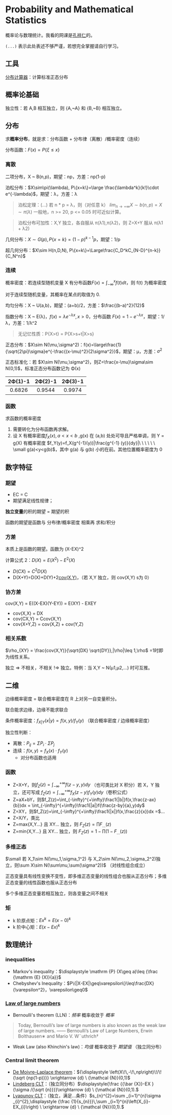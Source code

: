# Probability and Mathematical Statistics
概率论与数理统计。我看的网课是[孔祥仁](https://space.bilibili.com/453967238)的。

`(...)` 表示此处表述不够严谨，若想完全掌握请自行学习。
## 工具
[分布计算器](https://www.statskingdom.com/zh-Hans/2distributions-zhhans.html)：计算标准正态分布
## 概率论基础
独立性：若 A,B 相互独立，则 {A,~A} 和 {B,~B} 相互独立。
## 分布
求**概率分布**，就是求：分布函数 + 分布律（离散）/概率密度（连续）

分布函数：<span v-pre>$F(x)=P\{\xi\leq x\}$</span>
### 离散
二项分布，X ~ B(n,p)，期望：np，方差：np(1-p)

泊松分布：<span v-pre>$X\sim\pi(\lambda), P\{x=k\}=\large \frac{\lambda^k}{k!}\cdot e^{-\lambda}$</span>，期望：λ，方差：λ

> 泊松定理：(...) 若 n * p = λ，则（对任意 k） <span v-pre>$lim_{n\to+\infty}X\sim b(n,p)=X\sim\pi(\lambda)$</span> 一般地，n >= 20, p <= 0.05 时可近似计算。

> 泊松分布可加性：X,Y 独立，各自服从 π(λ1),π(λ2)，则 Z=X+Y 服从 π(λ1 + λ2)

几何分布：<span v-pre>$X\sim G(p), P\{x=k\}=(1-p)^{k-1}p$</span>，期望：1/p

超几何分布：<span v-pre>$X\sim H(n,D,N), P\{x=k\}=\Large\frac{C_D^kC_{N-D}^{n-k}}{C_N^n}$</span>

### 连续
概率密度：若连续型随机变量 X 有分布函数<span v-pre>$F(x)=\int_{-\infty}^xf(t)dt$</span>，则 f(t) 为概率密度

对于连续型随机变量，其概率在某点的取值为 0.

均匀分布：X ~ U(a,b)，期望：(a+b)/2，方差：<span v-pre>$\frac{(b-a)^2}{12}$</span>

指数分布：X ~ E(λ)，<span v-pre>$f(x)=\lambda e^{-\lambda x},x>0$</span>，分布函数 <span v-pre>$F(x)=1-e^{-\lambda x}$</span>，期望：1/λ，方差：1/λ^2

> 无记忆性质：P{X>t} = P{X>s+t|X>s}

正态分布：<span v-pre>$X\sim N(\mu,\sigma^2)：f(x)=\large\frac{1}{\sqrt{2\pi}\sigma}e^{-\frac{(x-\mu)^2}{2\sigma^2}}$</span>，期望：μ，方差：<span v-pre>$\sigma^2$</span>

正态标准化：若 <span v-pre>$X\sim N(\mu,\sigma^2)，则Z=\frac{x-\mu}\sigma\sim N(0,1)$</span>，标准正态分布函数记为 Φ(x)

|2Φ(1)-1|2Φ(2)-1|2Φ(3)-1|
| :-: | :-: | :-: |
|0.6826|0.9544|0.9974|

### 函数
求函数的概率密度
1. 需要转化为分布函数再求解。
2. 设 X 有概率密度<span v-pre>$f_X(x),a<x<b$</span> ,g(x) 在 (a,b) 处处可导且严格单调，则 Y = g(X) 有概率密度 <span v-pre>$f_Y(y)=f_X(g^{-1}(y))|\frac{g^{-1} (y)}{dy}|\ \ \ \ \ \ \small g(a)<y<g(b)$</span>，其中 g(a) 与 g(b) 小的在前。其他位置概率密度为 0
## 数字特征
### 期望
* EC = C
* 期望满足线性规律；

**独立变量**的积的期望 = 期望的积

函数的期望是函数与 分布律/概率密度 相乘再 求和/积分
### 方差
本质上是函数的期望。函数为 (X-EX)^2

计算公式 2：<span v-pre>$D(X)=E(X^2)-E^2(X)$</span>
* <span v-pre>$D(CX)=C^2D(X)$</span>
* D(X+Y)=D(X)+D(Y)+2[cov(X,Y)](#协方差)，（若 X,Y 独立，则 cov(X,Y) s为 0）
### 协方差
cov(X,Y) = E((X-EX)(Y-EY)) = E(XY) - EXEY
* cov(X,X) = DX
* cov(CX,Y) = Ccov(X,Y)
* cov(X+Y,Z) = cov(X,Z) + cov(Y,Z)

### 相关系数
<span v-pre>$\rho_{XY} = \frac{cov(X,Y)}{\sqrt{DX} \sqrt{DY}},|\rho|\leq 1,\rho$</span> =1时即为线性关系。

独立 => 不相关，不相关 !=> 独立。特例：当 X,Y ~ N(μ1,μ2,...) 时可互推。

## 二维
边缘概率密度 = 联合概率密度在 R 上对另一自变量积分。

联合能求边缘，边缘不能求联合

条件概率密度：<span v-pre>$f_{X|Y}(x|y)=f(x,y)/f_Y(y)$</span> （联合概率密度 / 边缘概率密度）

独立性判断：
* 离散：<span v-pre>$P_{ij}=\Sigma P_i\cdot\Sigma P_j$</span>
* 连续：<span v-pre>$f(x,y)=f_X(x)\cdot f_Y(y)$</span>
    * 对分布函数也适用
### 函数
* Z=X+Y，则<span v-pre>$f_Z(z)=\int_{-\infty}^{+\infty}f(z-y,y)dy$</span> （也可类比对 X 积分）若 X，Y 独立，还可写成 <span v-pre>$f_Z(z)=\int_{-\infty}^{+\infty}f_X(z-y)f_Y(y)dy$</span>（卷积公式）
* Z=aX+bY，则<span v-pre>$f_Z(z)=\int_{-\infty}^{+\infty}\frac1{|b|}f(x,\frac{z-ax}{b})dx = \int_{-\infty}^{+\infty}\frac1{|a|}f(\frac{z-by}{a},y)dy$</span>
* Z=XY，则<span v-pre>$f_Z(z)=\int_{-\infty}^{+\infty}\frac1{|x|}f(x,\frac{z}{x})dx =$</span>...
* Z=X/Y，类比
* Z=max{X,Y...} 且 XY... 独立，则 <span v-pre>$F_Z(z)=\prod F_{...}(z)$</span>
* Z=min{X,Y...} 且 XY... 独立，则 <span v-pre>$F_Z(z)=1-\prod (1-F_{...}(z))$</span>
### 多维正态
<span v-pre>$\small 若 X_1\sim N(\mu_1,\sigma_1^2) 与 X_2\sim N(\mu_2,\sigma_2^2)独立，则\sum X\sim N(\sum\mu,\sum(\sigma^2))$</span> （对线性组合成立）

正态变量具有线性变换不变性，即多维正态变量的线性组合也服从正态分布；多维正态变量的线性函数也服从正态分布

多个多维正态变量若相互独立，则各变量之间不相关
### 矩
* k 阶原点矩：<span v-pre>$Ex^k=E(x-0)^k$</span>
* k 阶中心矩：<span v-pre>$E(x-Ex)^k$</span>
## 数理统计
### inequalities
* Markov's inequality：<span v-pre>$\displaystyle \mathrm {P} (X\geq a)\leq {\frac {\mathrm {E} (X)}{a}}$</span>
* Chebyshev's Inequality：<span v-pre>$P\{|X-EX|\geq\varepsilon\}\leq\frac{DX}{\varepsilon^2}，\varepsilon\geq0$</span>
### [Law of large numbers](https://en.wikipedia.org/wiki/Law_of_large_numbers)
* Bernoulli's theorem (LLN)：*频率* 概率收敛于 *概率*
> Today, Bernoulli’s law of large numbers is also known as the weak law of large numbers. —— Bernoulli’s Law of Large Numbers, Erwin Bolthausen∗ and Mario V. W¨uthrich†
* Weak Law (also Khinchin's law)：*均值* 概率收敛于 *期望值* （独立同分布）
### Central limit theorem
* [De Moivre–Laplace theorem](https://en.wikipedia.org/wiki/De_Moivre%E2%80%93Laplace_theorem)：<span v-pre>${\displaystyle \left(X\!\,-\!\,np\right)\!/\!{\sqrt {np(1-p)}}} \xrightarrow {d} \ {\mathcal {N}}(0,1)$</span>
* [Lindeberg CLT](https://zh.wikipedia.org/wiki/中心极限定理#林德伯格－列维定理)：（独立同分布）<span v-pre>$\displaystyle{\frac {{\bar {X}}-EX }{\sigma /{\sqrt {n}}}}\xrightarrow {d} \ {\mathcal {N}}(0,1).$</span>
* [Lyapunov CLT](https://en.wikipedia.org/wiki/Central_limit_theorem#Lyapunov_CLT)：（独立，满足...条件）<span v-pre>$s_{n}^{2}=\sum _{i=1}^{n}\sigma _{i}^{2},\displaystyle {\frac {1}{s_{n}}}\,\sum _{i=1}^{n}\left(X_{i}-EX_{i}\right) \ \xrightarrow {d} \ {\mathcal {N}}(0,1).$</span>